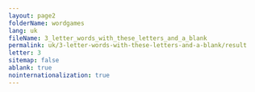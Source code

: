 ```yaml
---
layout: page2
folderName: wordgames
lang: uk
fileName: 3_letter_words_with_these_letters_and_a_blank
permalink: uk/3-letter-words-with-these-letters-and-a-blank/result
letter: 3
sitemap: false
ablank: true
nointernationalization: true
---
```

